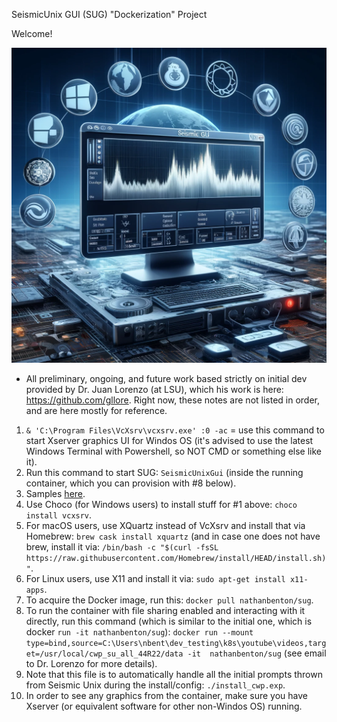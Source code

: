 SeismicUnix GUI (SUG) "Dockerization" Project

Welcome!

![Main intro image](images\sug_illustration.jpg)


* All preliminary, ongoing, and future work based strictly on
initial dev provided by Dr. Juan Lorenzo (at LSU), which his
work is here: https://github.com/gllore. Right now, these notes
are not listed in order, and are here mostly for reference.

1) `& 'C:\Program Files\VcXsrv\vcxsrv.exe' :0 -ac` = use this command to start Xserver 
   graphics UI for Windos OS (it's advised to use the latest Windows Terminal with Powershell, so NOT CMD or something else like it).
2) Run this command to start SUG: `SeismicUnixGui` (inside the running container, which you can provision with #8 below).
3) Samples [here](https://www.geol.lsu.edu/jlorenzo/ExplorationAndEnvironmentalGeophysicsGeol4062/labs/SeismicUnixGui%20Tutorial_0.80.1.pdf).
4) Use Choco (for Windows users) to install stuff for #1 above: `choco install vcxsrv`.
5) For macOS users, use XQuartz instead of VcXsrv and install that via Homebrew: `brew cask install xquartz` (and in case one does not have brew, install it via: `/bin/bash -c "$(curl -fsSL https://raw.githubusercontent.com/Homebrew/install/HEAD/install.sh)"`.
6) For Linux users, use X11 and install it via: `sudo apt-get install x11-apps`.
7) To acquire the Docker image, run this: `docker pull nathanbenton/sug`.
8) To run the container with file sharing enabled and interacting with it directly, run this command (which is similar to the initial one, which is docker `run -it nathanbenton/sug`): `docker run --mount type=bind,source=C:\Users\nbent\dev_testing\k8s\youtube\videos,target=/usr/local/cwp_su_all_44R22/data -it  nathanbenton/sug` (see email to Dr. Lorenzo for more details).
9) Note that this file is to automatically handle all the initial prompts thrown from Seismic Unix during the install/config: `./install_cwp.exp`.
10) In order to see any graphics from the container, make sure you have Xserver (or equivalent software for other non-Windos OS) running.
